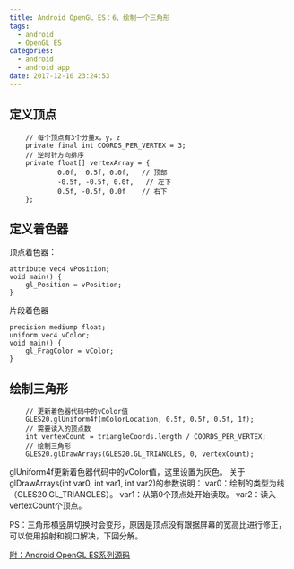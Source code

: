 ```yaml
---
title: Android OpenGL ES：6、绘制一个三角形
tags:
  - android
  - OpenGL ES
categories:
  - android
  - android app
date: 2017-12-10 23:24:53
---
```


## 定义顶点
```
    // 每个顶点有3个分量x，y，z
    private final int COORDS_PER_VERTEX = 3;
    // 逆时针方向排序
    private float[] vertexArray = {
            0.0f,  0.5f, 0.0f,   // 顶部
            -0.5f, -0.5f, 0.0f,   // 左下
            0.5f, -0.5f, 0.0f    // 右下
    };
```

## 定义着色器
顶点着色器：
```
attribute vec4 vPosition;
void main() {
    gl_Position = vPosition;
}
```
片段着色器
```
precision mediump float;
uniform vec4 vColor;
void main() {
    gl_FragColor = vColor;
}
```

## 绘制三角形
```
    // 更新着色器代码中的vColor值
    GLES20.glUniform4f(mColorLocation, 0.5f, 0.5f, 0.5f, 1f);
    // 需要读入的顶点数
    int vertexCount = triangleCoords.length / COORDS_PER_VERTEX;
    // 绘制三角形
    GLES20.glDrawArrays(GLES20.GL_TRIANGLES, 0, vertexCount);
```
glUniform4f更新着色器代码中的vColor值，这里设置为灰色。
关于glDrawArrays(int var0, int var1, int var2)的参数说明：
var0：绘制的类型为线（GLES20.GL_TRIANGLES）。
var1：从第0个顶点处开始读取。
var2：读入vertexCount个顶点。

PS：三角形横竖屏切换时会变形，原因是顶点没有跟据屏幕的宽高比进行修正，可以使用投射和视口解决，下回分解。


[附：Android OpenGL ES系列源码](https://github.com/x4niko/AndroidOpenGLSample)
